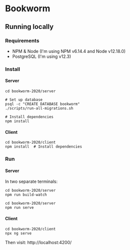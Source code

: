 # Bookworm

## Running locally

### Requirements

- NPM & Node (I'm using NPM v6.14.4 and Node v12.18.0)
- PostgreSQL (I'm using v12.3)

### Install

#### Server

```
cd bookworm-2020/server

# Set up database
psql -c "CREATE DATABASE bookworm"
./scripts/run-all-migrations.sh

# Install dependencies
npm install
```

#### Client

```
cd bookworm-2020/client
npm install  # Install dependencies
```

### Run

#### Server

In two separate terminals:

```
cd bookworm-2020/server
npm run build-watch
```

```
cd bookworm-2020/server
npm run serve
```

#### Client

```
cd bookworm-2020/client
npx ng serve
```

Then visit: http://localhost:4200/
